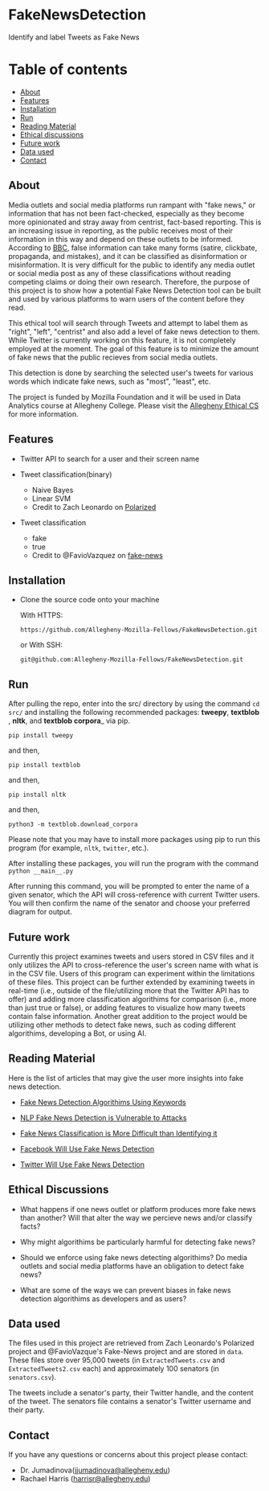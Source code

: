 # FakeNewsDetection
Identify and label Tweets as Fake News

# Table of contents

* [About](#about)
* [Features](#features)
* [Installation](#installation)
* [Run](#run)
* [Reading Material](#reading-material)
* [Ethical discussions](#ethical-discussions)
* [Future work](#future-work)
* [Data used](#data-used)
* [Contact](#contact)

## About

Media outlets and social media platforms run rampant with "fake news," or information that has not been fact-checked, especially as they become more opinionated and stray away from centrist, fact-based reporting. This is an increasing issue in reporting, as the public receives most of their information in this way and depend on these outlets to be informed. According to [BBC](https://www.bbc.co.uk/bitesize/articles/zjykkmn), false information can take many forms (satire, clickbate, propaganda, and mistakes), and it can be classified as disinformation or misinformation. It is very difficult for the public to identify any media outlet or social media post as any of these classifications without reading competing claims or doing their own research. Therefore, the purpose of this project is to show how a potential Fake News Detection tool can be built and used by various platforms to warn users of the content before they read.

This ethical tool will search through Tweets and attempt to label them as "right", "left", "centrist" and also add a level of fake news detection to them. While Twitter is currently working on this feature, it is not completely employed at the moment. The goal of this feature is to minimize the amount of fake news that the public recieves from social media outlets.

This detection is done by searching the selected user's tweets for various words which indicate fake news, such as "most", "least", etc.


The project is funded by Mozilla Foundation and it will be used in Data Analytics course at Allegheny College. Please visit the [Allegheny Ethical CS](https://csethics.allegheny.edu/) for more information.


## Features

- Twitter API to search for a user and their screen name

- Tweet classification(binary)
  - Naive Bayes
  - Linear SVM
  - Credit to Zach Leonardo on [Polarized](https://github.com/leonardoz15/Polarized)
 
 - Tweet classification
    - fake
    - true
    - Credit to @FavioVazquez on [fake-news](https://github.com/FavioVazquez/fake-news)

  

## Installation

- Clone the source code onto your machine

    With HTTPS:

    ```https://github.com/Allegheny-Mozilla-Fellows/FakeNewsDetection.git```

    or With SSH:

    ```git@github.com:Allegheny-Mozilla-Fellows/FakeNewsDetection.git```
    

## Run

After pulling the repo, enter into the src/ directory by using the command `cd src/` and installing the following recommended packages: __tweepy__, __textblob__ , __nltk__, and __textblob corpora___ via pip. 

```shell
pip install tweepy
```
and then,

```shell
pip install textblob
```

and then, 
```shell
pip install nltk
```

and then,
```shell
python3 -m textblob.download_corpora
```

Please note that you may have to install more packages using pip to run this program (for example, `nltk`, `twitter`, etc.).

After installing these packages, you will run the program with the command
 ```python __main__.py```

After running this command, you will be prompted to enter the name of a given senator, which the API will cross-reference with current Twitter users. You will then confirm the name of the senator and choose your preferred diagram for output. 


## Future work

Currently this project examines tweets and users stored in CSV files and it only utilizes the API to cross-reference the user's screen name with what is in the CSV file. Users of this program can experiment within the limitations of these files. This project can be further extended by examining tweets in real-time (i.e., outside of the file/utilizing more that the Twitter API has to offer) and adding more classification algorithims for comparison (i.e., more than just true or false), or adding features to visualize how many tweets contain false information. Another great addition to the project would be utilizing other methods to detect fake news, such as coding different algorithims, developing a Bot, or using AI.

## Reading Material

Here is the list of articles that may give the user more insights into fake news detection.

- [Fake News Detection Algorithims Using Keywords](https://news.mit.edu/2018/mit-csail-machine-learning-system-detects-fake-news-from-source-1004)

- [NLP Fake News Detection is Vulnerable to Attacks](https://arxiv.org/pdf/1901.09657.pdf)

- [Fake News Classification is More Difficult than Identifying it](https://scholar.smu.edu/cgi/viewcontent.cgi?article=1036&context=datasciencereview)

- [Facebook Will Use Fake News Detection](https://www.wired.com/story/facebook-click-gap-news-feed-changes/)

- [Twitter Will Use Fake News Detection](https://www.analyticsvidhya.com/blog/2019/12/detect-fight-neural-fake-news-nlp/)


## Ethical Discussions

- What happens if one news outlet or platform produces more fake news than another? Will that alter the way we percieve news and/or classify facts?

- Why might algorithims be particularly harmful for detecting fake news?

- Should we enforce using fake news detecting algorithims? Do media outlets and social media platforms have an obligation to detect fake news?

- What are some of the ways we can prevent biases in fake news detection algorithims as developers and as users?


## Data used

The files used in this project are retrieved from Zach Leonardo's Polarized project and @FavioVazque's Fake-News project and are stored in `data`. These files store over 95,000 tweets (in `ExtractedTweets.csv` and `ExtractedTweets2.csv` each) and approximately 100 senators (in `senators.csv`). 

The tweets include a senator's party, their Twitter handle, and the content of the tweet. The senators file contains a senator's Twitter username and their party.


## Contact

If you have any questions or concerns about this project please contact:

- Dr. Jumadinova(jjumadinova@allegheny.edu)
- Rachael Harris (harrisr@allegheny.edu)
